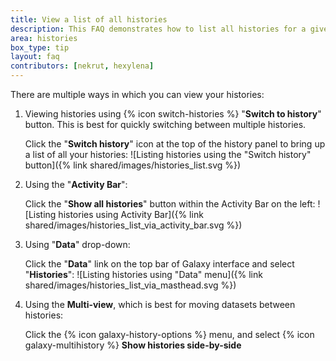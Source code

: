 ```yaml
---
title: View a list of all histories
description: This FAQ demonstrates how to list all histories for a given user
area: histories
box_type: tip
layout: faq
contributors: [nekrut, hexylena]
---
```


There are multiple ways in which you can view your histories:

1. Viewing histories using {% icon switch-histories %} "**Switch to history**" button. This is best for quickly switching between multiple histories.

   Click the "**Switch history**" icon at the top of the history panel to bring up a list of all your histories:
   ![Listing histories using the "Switch history" button]({% link shared/images/histories_list.svg %})

2. Using the "**Activity Bar**":

   Click the "**Show all histories**" button within the Activity Bar on the left:
   ![Listing histories using Activity Bar]({% link shared/images/histories_list_via_activity_bar.svg %})

3. Using "**Data**" drop-down:

   Click the "**Data**" link on the top bar of Galaxy interface and select "**Histories**":
   ![Listing histories using "Data" menu]({% link shared/images/histories_list_via_masthead.svg %})

3. Using the **Multi-view**, which is best for moving datasets between histories:

   Click the {% icon galaxy-history-options %} menu, and select {% icon galaxy-multihistory %} **Show histories side-by-side**



<!-- Original drawing for histories_list.svg = https://docs.google.com/drawings/d/1fiMTFt4q1DwJllnxjddG0LA-XwKkxyXfPlOqUHteX_k/edit?usp=sharing -->
<!-- Original drawing for histories_list_via_activity_bar.svg = https://docs.google.com/drawings/d/1YyUMe6hhhejhRaqFEBmG_NwUS_9VXFZY2uYSoUNlFwY/edit?usp=sharing -->
<!-- Original drawing for histories_list_via_mesthead.svg = https://docs.google.com/drawings/d/1ReFUBwfVlbrKz0pJqY0xxnbb3EjRYJRzoq9bi1NqH-w/edit?usp=sharing -->
